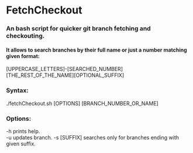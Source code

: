 # FetchCheckout

### An bash script for quicker git branch fetching and checkouting.
#### It allows to search branches by their full name or just a number matching given format:  
[UPPERCASE_LETTERS]-[SEARCHED_NUMBER][THE_REST_OF_THE_NAME][OPTIONAL_SUFFIX]

### Syntax: 
./fetchCheckout.sh [OPTIONS] [BRANCH_NUMBER_OR_NAME]

### Options:
-h prints help.  
-u updates branch.
-s [SUFFIX] searches only for branches ending with given suffix.
